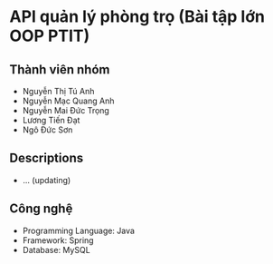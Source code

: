 # API quản lý phòng trọ (Bài tập lớn OOP PTIT)

## Thành viên nhóm

- Nguyễn Thị Tú Anh
- Nguyễn Mạc Quang Anh
- Nguyễn Mai Đức Trọng
- Lương Tiến Đạt
- Ngô Đức Sơn

## Descriptions

- ... (updating)

## Công nghệ

- Programming Language: Java
- Framework: Spring
- Database: MySQL



